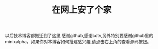 ﻿---
layout: commit
title: 在网上安了个家
---

以后技术博客都搬迁到了这里,感谢github,感谢cctv,另外特别要感谢github里的minixalpha。如果你对本博客如何搭建感兴趣,请点击右上角的查看源码按钮。
